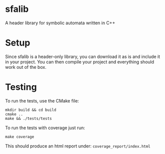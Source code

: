 # sfalib
A header library for symbolic automata written in C++

# Setup
Since sfalib is a header-only library, you can download it as is and include it in your project. You can then compile your project and everything should work out of the box.

# Testing

To run the tests, use the CMake file:

```
mkdir build && cd build
cmake ..
make && ./tests/tests
```

To run the tests with coverage just run:

```
make coverage
```

This should produce an html report under: `coverage_report/index.html`
